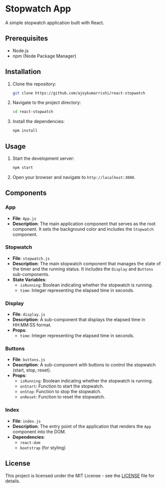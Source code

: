 # Stopwatch App

A simple stopwatch application built with React.

## Prerequisites

- Node.js
- npm (Node Package Manager)

## Installation

1. Clone the repository:
    ```bash
    git clone https://github.com/ajoykumarrishi/react-stopwatch
    ```
2. Navigate to the project directory:
    ```bash
    cd react-stopwatch
    ```
3. Install the dependencies:
    ```bash
    npm install
    ```

## Usage

1. Start the development server:
    ```bash
    npm start
    ```
2. Open your browser and navigate to `http://localhost:3000`.

## Components

### App
- **File**: `App.js`
- **Description**: The main application component that serves as the root component. It sets the background color and includes the `Stopwatch` component.

### Stopwatch
- **File**: `stopwatch.js`
- **Description**: The main stopwatch component that manages the state of the timer and the running status. It includes the `Display` and `Buttons` sub-components.
- **State Variables**:
  - `isRunning`: Boolean indicating whether the stopwatch is running.
  - `time`: Integer representing the elapsed time in seconds.

### Display
- **File**: `display.js`
- **Description**: A sub-component that displays the elapsed time in HH:MM:SS format.
- **Props**:
  - `time`: Integer representing the elapsed time in seconds.

### Buttons
- **File**: `buttons.js`
- **Description**: A sub-component with buttons to control the stopwatch (start, stop, reset).
- **Props**:
  - `isRunning`: Boolean indicating whether the stopwatch is running.
  - `onStart`: Function to start the stopwatch.
  - `onStop`: Function to stop the stopwatch.
  - `onReset`: Function to reset the stopwatch.

### Index
- **File**: `index.js`
- **Description**: The entry point of the application that renders the `App` component into the DOM.
- **Dependencies**:
  - `react-dom`
  - `bootstrap` (for styling)

## License

This project is licensed under the MIT License - see the [LICENSE](LICENSE) file for details.
